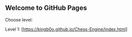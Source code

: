 ## Welcome to GitHub Pages

Choose level:

Level 1: [https://kingb0o.github.io/Chess-Engine/index.html]
